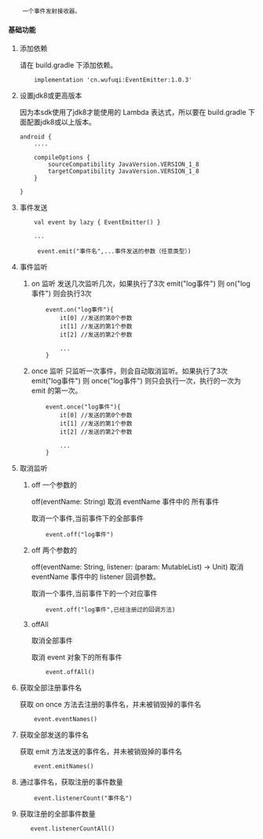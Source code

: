 ```
    一个事件发射接收器。
```

#### 基础功能
1. 添加依赖

    请在 build.gradle 下添加依赖。

    ``` 
        implementation 'cn.wufuqi:EventEmitter:1.0.3'
    ```


2. 设置jdk8或更高版本

    因为本sdk使用了jdk8才能使用的 Lambda 表达式，所以要在 build.gradle 下面配置jdk8或以上版本。

    ``` 
    android {
        ....

        compileOptions {
            sourceCompatibility JavaVersion.VERSION_1_8
            targetCompatibility JavaVersion.VERSION_1_8
        }
        
    }
    ```

3. 事件发送

    ``` 
        val event by lazy { EventEmitter() }

        ...

         event.emit("事件名",...事件发送的参数（任意类型）)

    ``` 

4. 事件监听

    1. on 监听
        发送几次监听几次，如果执行了3次 emit("log事件") 则 on("log事件") 则会执行3次

        ```
            event.on("log事件"){
                it[0] //发送的第0个参数
                it[1] //发送的第1个参数
                it[2] //发送的第2个参数

                ...
            }
        ```

    2. once 监听
        只监听一次事件，则会自动取消监听。如果执行了3次 emit("log事件") 则 once("log事件") 则只会执行一次，执行的一次为 emit 的第一次。

        ```
            event.once("log事件"){
                it[0] //发送的第0个参数
                it[1] //发送的第1个参数
                it[2] //发送的第2个参数

                ...
            }
        ```

5. 取消监听

    1. off 一个参数的

        off(eventName: String) 取消 eventName 事件中的 所有事件

        取消一个事件,当前事件下的全部事件

        ```
            event.off("log事件")
        ```


    2. off 两个参数的

        off(eventName: String, listener: (param: MutableList<Any>) -> Unit) 取消 eventName 事件中的 listener 回调参数。

        取消一个事件,当前事件下的一个对应事件

        ```
            event.off("log事件",已经注册过的回调方法)
        ```

    3. offAll

        取消全部事件

        取消 event 对象下的所有事件

        ```
            event.offAll()
        ```

6. 获取全部注册事件名

    获取  on once 方法去注册的事件名，并未被销毁掉的事件名

    ```
        event.eventNames()
    ```

7. 获取全部发送的事件名

    获取  emit 方法发送的事件名，并未被销毁掉的事件名

    ```
        event.emitNames()
    ```

8. 通过事件名，获取注册的事件数量

    ```
        event.listenerCount("事件名")
    ```

9. 获取注册的全部事件数量

     ```
        event.listenerCountAll()
    ```